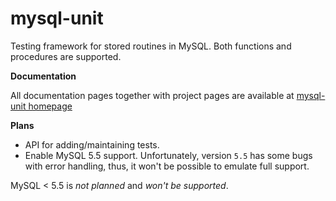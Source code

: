 mysql-unit
==========

Testing framework for stored routines in MySQL. Both functions and procedures are supported.

**Documentation**

All documentation pages together with project pages are available at [mysql-unit homepage](http://almadomundo.github.io/mysql-unit/)

**Plans**
 
- API for adding/maintaining tests. 
- Enable MySQL 5.5 support. Unfortunately, version `5.5` has some bugs with error handling, thus, it won't be possible to emulate full support.

MySQL < 5.5 is _not planned_ and _won't be supported_.